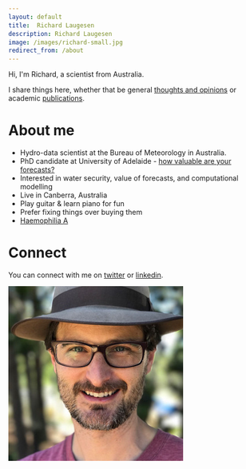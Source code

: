 ```yaml
---
layout: default
title:  Richard Laugesen
description: Richard Laugesen
image: /images/richard-small.jpg
redirect_from: /about
---
```


Hi, I'm Richard, a scientist from Australia.

I share things here, whether that be general [thoughts and opinions](/writing) or academic [publications](/publications).

# About me

- Hydro-data scientist at the Bureau of Meteorology in Australia. 
- PhD candidate at University of Adelaide - [how valuable are your forecasts?](/publications)
- Interested in water security, value of forecasts, and computational modelling
- Live in Canberra, Australia
- Play guitar & learn piano for fun
- Prefer fixing things over buying them
- [Haemophilia A](https://en.wikipedia.org/wiki/Haemophilia_A)

# Connect

You can connect with me on [twitter](https://twitter.com/richardlaugesen) or [linkedin](https://www.linkedin.com/in/richardlaugesen/).

![Richard](/images/richard-medium.jpg)
